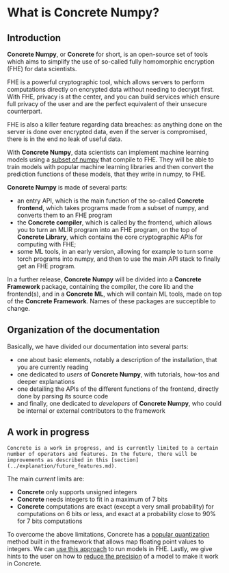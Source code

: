
# What is **Concrete Numpy**?

## Introduction

**Concrete Numpy**, or **Concrete** for short, is an open-source set of tools which aims to simplify the use of so-called fully homomorphic encryption (FHE) for data scientists.

FHE is a powerful cryptographic tool, which allows servers to perform computations directly on encrypted data without needing to decrypt first. With FHE, privacy is at the center, and you can build services which ensure full privacy of the user and are the perfect equivalent of their unsecure counterpart.

FHE is also a killer feature regarding data breaches: as anything done on the server is done over encrypted data, even if the server is compromised, there is in the end no leak of useful data.

With **Concrete Numpy**, data scientists can implement machine learning models using a [subset of numpy](../howto/numpy_support.md) that compile to FHE. They will be able to train models with popular machine learning libraries and then convert the prediction functions of these models, that they write in numpy, to FHE.

**Concrete Numpy** is made of several parts:
- an entry API, which is the main function of the so-called **Concrete frontend**, which takes programs made from a subset of numpy, and converts them to an FHE program
- the **Concrete compiler**, which is called by the frontend, which allows you to turn an MLIR program into an FHE program, on the top of **Concrete Library**, which contains the core cryptographic APIs for computing with FHE;
- some ML tools, in an early version, allowing for example to turn some torch programs into numpy, and then to use the main API stack to finally get an FHE program.

In a further release, **Concrete Numpy** will be divided into a **Concrete Framework** package, containing the compiler, the core lib and the frontend(s), and in a **Concrete ML**, which will contain ML tools, made on top of the **Concrete Framework**. Names of these packages are succeptible to change.

## Organization of the documentation

Basically, we have divided our documentation into several parts:
- one about basic elements, notably a description of the installation, that you are currently reading
- one dedicated to _users_ of **Concrete Numpy**, with tutorials, how-tos and deeper explanations
- one detailing the APIs of the different functions of the frontend, directly done by parsing its source code
- and finally, one dedicated to _developers_ of **Concrete Numpy**, who could be internal or external contributors to the framework

## A work in progress

```{note}
Concrete is a work in progress, and is currently limited to a certain number of operators and features. In the future, there will be improvements as described in this [section](../explanation/future_features.md).
```

The main _current_ limits are:
- **Concrete** only supports unsigned integers
- **Concrete** needs integers to fit in a maximum of 7 bits
- **Concrete** computations are exact (except a very small probability) for computations on 6 bits or less, and exact at a probability close to 90% for 7 bits computations

To overcome the above limitations, Concrete has a [popular quantization](../explanation/quantization.md) method built in the framework that allows map floating point values to integers. We can [use this approach](../howto/use_quantization.md) to run models in FHE. Lastly, we give hints to the user on how to [reduce the precision](../howto/reduce_needed_precision.md) of a model to make it work in Concrete.
